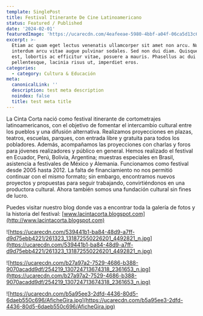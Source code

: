 ```yaml
---
template: SinglePost
title: Festival Itinerante De Cine Latinoamericano
status: Featured / Published
date: '2024-02-01'
featuredImage: 'https://ucarecdn.com/4eafeeae-5980-4bbf-a04f-06ca5d13c674/'
excerpt: >-
  Etiam ac quam eget lectus venenatis ullamcorper sit amet non arcu. Nullam
  interdum arcu vitae augue pulvinar sodales. Sed non dui diam. Quisque lectus
  est, lobortis ac efficitur vitae, posuere a mauris. Phasellus ac dui
  pellentesque, lacinia risus ut, imperdiet eros.
categories:
  - category: Cultura & Educación
meta:
  canonicalLink: ''
  description: test meta description
  noindex: false
  title: test meta title
---
```


La Cinta Corta nació como festival itinerante de cortometrajes latinoamericanos, con el objetivo de fomentar el intercambio cultural entre los pueblos y una difusión alternativa. Realizamos proyecciones en plazas, teatros, escuelas, parques, con entrada libre y gratuita para todos los pobladores. Además, acompañamos las proyecciones con charlas y foros para jóvenes realizadores y público en general. Hemos realizado el festival en Ecuador, Perú, Bolivia, Argentina; muestras especiales en Brasil, asistencia a festivales de México y Alemania.
Funcionamos como festival desde 2005 hasta 2012. La falta de financiamiento no nos permitió continuar con el mismo formato; sin embargo, encontramos nuevos proyectos y propuestas para seguir trabajando, convirtiéndonos en una productora cultural. Ahora también somos una fundación cultural sin fines de lucro.

Puedes visitar nuestro blog donde vas a encontrar toda la galería de fotos y la historia del festival: [www.lacintacorta.blogspot.com](http://www.lacintacorta.blogspot.com)

![https://ucarecdn.com/539441b1-ba84-48d9-a7ff-d9d75ebb4221/261323_131872550226201_4492821_n.jpg](https://ucarecdn.com/539441b1-ba84-48d9-a7ff-d9d75ebb4221/261323_131872550226201_4492821_n.jpg)

![https://ucarecdn.com/b27a97a2-7529-4686-b388-9070acadd9df/254219_130724713674318_2361653_n.jpg](https://ucarecdn.com/b27a97a2-7529-4686-b388-9070acadd9df/254219_130724713674318_2361653_n.jpg)

![https://ucarecdn.com/b5a95ee3-2dfd-4436-80d5-6daeb550c696/AficheGira.jpg](https://ucarecdn.com/b5a95ee3-2dfd-4436-80d5-6daeb550c696/AficheGira.jpg)

